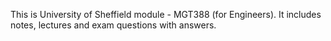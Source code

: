 This is University of Sheffield module - MGT388 (for Engineers). It includes notes, lectures and exam questions with answers.
